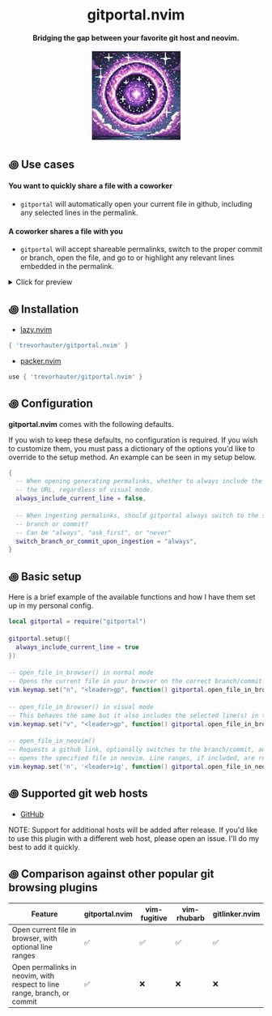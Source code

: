 <div align="center">

# gitportal.nvim
#### Bridging the gap between your favorite git host and neovim.


<img alt="Git Portal" height="175" src="/assets/gitportal-icon.png" />
</div>
  
## ꩜ Use cases
#### You want to quickly share a file with a coworker 
- `gitportal` will automatically open your current file in github, including any selected lines in the permalink.

#### A coworker shares a file with you 
- `gitportal` will accept shareable permalinks, switch to the proper commit or branch, open the file, and go to or highlight any relevant lines embedded in the permalink.

<details>
<summary>Click for preview</summary>

| Opening file in github | Opening file in neovim |
| --- | ----------- |
| <video src="https://github.com/user-attachments/assets/4f85b668-6237-4e7a-94fd-2128941d0407"/> | <video src="https://github.com/user-attachments/assets/fd567d7e-5a34-4b35-a7ad-17dfdfb05a5b"/> |

</details>

## ꩜ Installation
- [lazy.nvim](https://github.com/folke/lazy.nvim)
```lua
{ 'trevorhauter/gitportal.nvim' }
```

- [packer.nvim](https://github.com/wbthomason/packer.nvim)
```lua
use { 'trevorhauter/gitportal.nvim' }
```

## ꩜ Configuration
**gitportal.nvim** comes with the following defaults.

If you wish to keep these defaults, no configuration is required. If you wish to customize them, you must pass a dictionary of the options you'd like to override to the setup method. An example can be seen in my setup below.
```lua
{
  -- When opening generating permalinks, whether to always include the current line in
  -- the URL, regardless of visual mode.
  always_include_current_line = false,

  -- When ingesting permalinks, should gitportal always switch to the specified
  -- branch or commit?
  -- Can be "always", "ask_first", or "never"
  switch_branch_or_commit_upon_ingestion = "always",
}
```

## ꩜ Basic setup
Here is a brief example of the available functions and how I have them set up in my personal config.
```lua
local gitportal = require("gitportal")

gitportal.setup({
  always_include_current_line = true
})

-- open_file_in_browser() in normal mode
-- Opens the current file in your browser on the correct branch/commit.
vim.keymap.set("n", "<leader>gp", function() gitportal.open_file_in_browser() end)

-- open_file_in_browser() in visual mode
-- This behaves the same but it also includes the selected line(s) in the permalink.
vim.keymap.set("v", "<leader>gp", function() gitportal.open_file_in_browser() end)

-- open_file_in_neovim()
-- Requests a github link, optionally switches to the branch/commit, and
-- opens the specified file in neovim. Line ranges, if included, are respected.
vim.keymap.set('n', '<leader>ig', function() gitportal.open_file_in_neovim() end) 
```

## ꩜ Supported git web hosts
- [GitHub](https://github.com/)

NOTE: Support for additional hosts will be added after release. If you'd like to use this plugin with a different web host, please open an issue. I'll do my best to add it quickly.

## ꩜ Comparison against other popular git browsing plugins

Feature                                                 | gitportal.nvim              | vim-fugitive       | vim-rhubarb        | gitlinker.nvim       
--------------------------------------------------------|-----------------------------|--------------------|--------------------|----------------------
Open current file in browser, with optional line ranges | :white_check_mark:          | :white_check_mark: | :white_check_mark: | :white_check_mark:   
Open permalinks in neovim, with respect to line range, branch, or commit|:white_check_mark:| :x:           | :x:                | :x:                  
